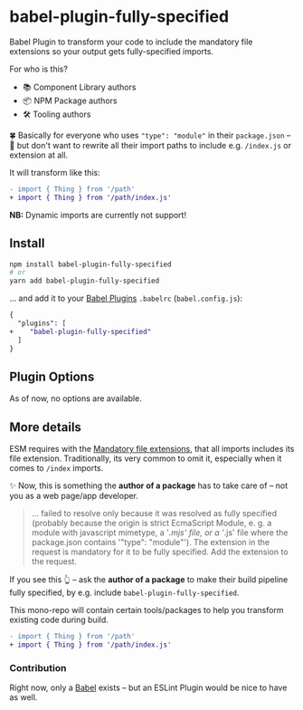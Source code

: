 # babel-plugin-fully-specified

Babel Plugin to transform your code to include the mandatory file extensions so your output gets fully-specified imports.

For who is this?

- 📚 Component Library authors
- 📦 NPM Package authors
- 🛠 Tooling authors

🍀 Basically for everyone who uses `"type": "module"` in their `package.json` – 🌈 but don't want to rewrite all their import paths to include e.g. `/index.js` or extension at all.

It will transform like this:

```diff
- import { Thing } from '/path'
+ import { Thing } from '/path/index.js'
```

**NB:** Dynamic imports are currently not support!

## Install

```bash
npm install babel-plugin-fully-specified
# or
yarn add babel-plugin-fully-specified
```

… and add it to your [Babel Plugins](https://babeljs.io/docs/en/plugins/) `.babelrc` (`babel.config.js`):

```diff
{
  "plugins": [
+    "babel-plugin-fully-specified"
  ]
}
```

## Plugin Options

As of now, no options are available.

## More details

ESM requires with the [Mandatory file extensions](https://nodejs.org/api/esm.html#mandatory-file-extensions), that all imports includes its file extension. Traditionally, its very common to omit it, especially when it comes to `/index` imports.

✨ Now, this is something the **author of a package** has to take care of – not you as a web page/app developer.

> ... failed to resolve only because it was resolved as fully specified
> (probably because the origin is strict EcmaScript Module, e. g. a module with javascript mimetype, a '_.mjs' file, or a '_.js' file where the package.json contains '"type": "module"').
> The extension in the request is mandatory for it to be fully specified.
> Add the extension to the request.

If you see this 👆 – ask the **author of a package** to make their build pipeline fully specified, by e.g. include `babel-plugin-fully-specified`.

This mono-repo will contain certain tools/packages to help you transform existing code during build.

```diff
- import { Thing } from '/path'
+ import { Thing } from '/path/index.js'
```

### Contribution

Right now, only a [Babel](https://babeljs.io) exists – but an ESLint Plugin would be nice to have as well.
